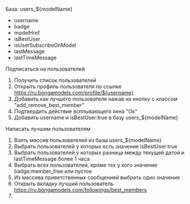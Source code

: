 База: users\_${modelName}

- username
- badge
- modelHref
- isBestUser
- isUserSubscribeOnModel
- lastMessage
- lastTimeMessage

Подписаться на пользователей

1. Получить список пользователей
2. Открыть профиль пользователя по ссылке https://ru.bongamodels.com/profile/${username}
3. Добавить как лучшего пользователя нажав на кнопку с классом "add_remove_best_member"
4. Подтвердить действие всплывающего окна "Ок"
5. Добавить username и isBestUser:true в базу users\_${modelName}

Написать лучшим пользователям

1. Взять массив пользователей из базы users\_${modelName}
2. Выбрать пользователей у которых есть значение isBestUser:true
3. Выбрать пользователей у которых разница между текущей датой и lastTimeMessage более 1 часа
4. Выбрать всех пользователей, кроме тех у кого значение badge:member_free или пустое
5. Из массива приветственных сообщенией выбрать одно значение
6. Открыть вкладку лучший пользователь https://ru.bongamodels.com/followings/best_members
7.
